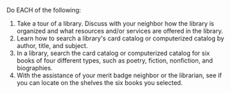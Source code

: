 Do EACH of the following:

1. Take a tour of a library. Discuss with your neighbor how the library is organized and what resources and/or services are offered in the library.
1. Learn how to search a library's card catalog or computerized catalog by author, title, and subject.
1. In a library, search the card catalog or computerized catalog for six books of four different types, such as poetry, fiction, nonfiction, and biographies.
1. With the assistance of your merit badge neighbor or the librarian, see if you can locate on the shelves the six books you selected.

